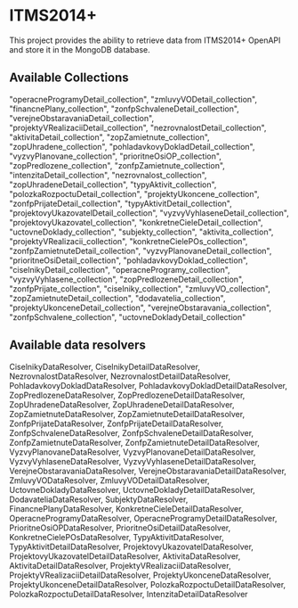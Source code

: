 # ITMS2014+
This project provides the ability to retrieve data from ITMS2014+ OpenAPI and store it in the MongoDB database.

## Available Collections
"operacneProgramyDetail_collection",
"zmluvyVODetail_collection",
"financnePlany_collection",
"zonfpSchvaleneDetail_collection",
"verejneObstaravaniaDetail_collection",
"projektyVRealizaciiDetail_collection",
"nezrovnalostDetail_collection",
"aktivitaDetail_collection",
"zopZamietnute_collection",
"zopUhradene_collection",
"pohladavkovyDokladDetail_collection",
"vyzvyPlanovane_collection",
"prioritneOsiOP_collection",
"zopPredlozene_collection",
"zonfpZamietnute_collection",
"intenzitaDetail_collection",
"nezrovnalost_collection",
"zopUhradeneDetail_collection",
"typyAktivit_collection",
"polozkaRozpoctuDetail_collection",
"projektyUkoncene_collection",
"zonfpPrijateDetail_collection",
"typyAktivitDetail_collection",
"projektovyUkazovatelDetail_collection",
"vyzvyVyhlaseneDetail_collection",
"projektovyUkazovatel_collection",
"konkretneCieleDetail_collection",
"uctovneDoklady_collection",
"subjekty_collection",
"aktivita_collection",
"projektyVRealizacii_collection",
"konkretneCielePOs_collection",
"zonfpZamietnuteDetail_collection",
"vyzvyPlanovaneDetail_collection",
"prioritneOsiDetail_collection",
"pohladavkovyDoklad_collection",
"ciselnikyDetail_collection",
"operacneProgramy_collection",
"vyzvyVyhlasene_collection",
"zopPredlozeneDetail_collection",
"zonfpPrijate_collection",
"ciselniky_collection",
"zmluvyVO_collection",
"zopZamietnuteDetail_collection",
"dodavatelia_collection",
"projektyUkonceneDetail_collection",
"verejneObstaravania_collection",
"zonfpSchvalene_collection",
"uctovneDokladyDetail_collection"

## Available data resolvers
CiselnikyDataResolver,
CiselnikyDetailDataResolver,
NezrovnalostDataResolver,
NezrovnalostDetailDataResolver,
PohladavkovyDokladDataResolver,
PohladavkovyDokladDetailDataResolver,
ZopPredlozeneDataResolver,
ZopPredlozeneDetailDataResolver,
ZopUhradeneDataResolver,
ZopUhradeneDetailDataResolver,
ZopZamietnuteDataResolver,
ZopZamietnuteDetailDataResolver,
ZonfpPrijateDataResolver,
ZonfpPrijateDetailDataResolver,
ZonfpSchvaleneDataResolver,
ZonfpSchvaleneDetailDataResolver,
ZonfpZamietnuteDataResolver,
ZonfpZamietnuteDetailDataResolver,
VyzvyPlanovaneDataResolver,
VyzvyPlanovaneDetailDataResolver,
VyzvyVyhlaseneDataResolver,
VyzvyVyhlaseneDetailDataResolver,
VerejneObstaravaniaDataResolver,
VerejneObstaravaniaDetailDataResolver,
ZmluvyVODataResolver,
ZmluvyVODetailDataResolver,
UctovneDokladyDataResolver,
UctovneDokladyDetailDataResolver,
DodavateliaDataResolver,
SubjektyDataResolver,
FinancnePlanyDataResolver,
KonkretneCieleDetailDataResolver,
OperacneProgramyDataResolver,
OperacneProgramyDetailDataResolver,
PrioritneOsiOPDataResolver,
PrioritneOsiDetailDataResolver,
KonkretneCielePOsDataResolver,
TypyAktivitDataResolver,
TypyAktivitDetailDataResolver,
ProjektovyUkazovatelDataResolver,
ProjektovyUkazovatelDetailDataResolver,
AktivitaDataResolver,
AktivitaDetailDataResolver,
ProjektyVRealizaciiDataResolver,
ProjektyVRealizaciiDetailDataResolver,
ProjektyUkonceneDataResolver,
ProjektyUkonceneDetailDataResolver,
PolozkaRozpoctuDetailDataResolver,
PolozkaRozpoctuDetailDataResolver,
IntenzitaDetailDataResolver